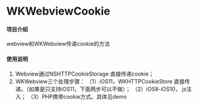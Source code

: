 # WKWebviewCookie

#### 项目介绍
webview和WKWebview传递cookie的方法


#### 使用说明

1. Webview通过NSHTTPCookieStorage 直接传递cookie；
2. WKWebview三个处理步骤：
    （1）iOS11，WKHTTPCookieStore 直接传递。（如果是只支持iOS11，下面两步可以不做）；
    （2）iOS8-iOS10， js注入；
    （3）PHP携带cookie方式。具体见demo
